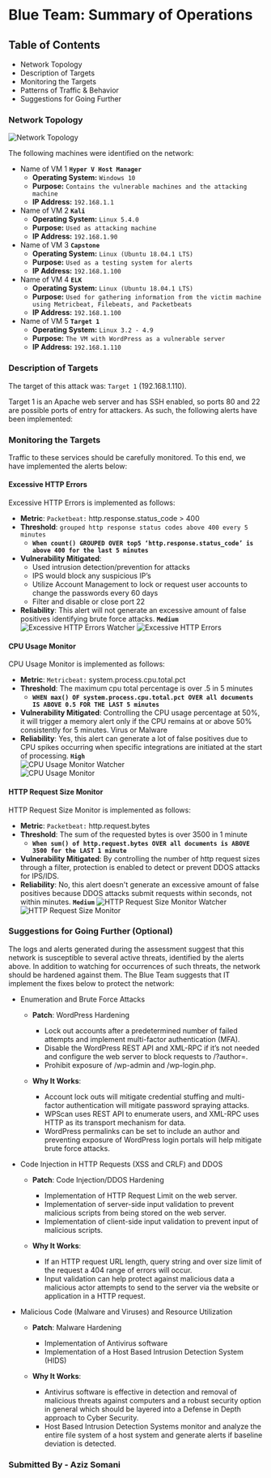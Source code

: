 # Blue Team: Summary of Operations

## Table of Contents
- Network Topology
- Description of Targets
- Monitoring the Targets
- Patterns of Traffic & Behavior
- Suggestions for Going Further

### Network Topology

![Network Topology](images/NetworkTopology.png)

The following machines were identified on the network:
- Name of VM 1 **`Hyper V Host Manager`**  
  - **Operating System:** `Windows 10`  
  - **Purpose:** `Contains the vulnerable machines and the attacking machine`  
  - **IP Address:** `192.168.1.1`  
- Name of VM 2 **`Kali`**  
  - **Operating System:** `Linux 5.4.0`  
  - **Purpose:** `Used as attacking machine`  
  - **IP Address:** `192.168.1.90`  
- Name of VM 3 **`Capstone`**  
  - **Operating System:** `Linux (Ubuntu 18.04.1 LTS)`  
  - **Purpose:** `Used as a testing system for alerts`  
  - **IP Address:** `192.168.1.100`  
- Name of VM 4 **`ELK`**  
  - **Operating System:** `Linux (Ubuntu 18.04.1 LTS)`  
  - **Purpose:** `Used for gathering information from the victim machine using Metricbeat, Filebeats, and Packetbeats`  
  - **IP Address:** `192.168.1.100`  
- Name of VM 5 **`Target 1`**  
  - **Operating System:** `Linux 3.2 - 4.9`  
  - **Purpose:** `The VM with WordPress as a vulnerable server`  
  - **IP Address:** `192.168.1.110`

### Description of Targets

The target of this attack was: `Target 1` (192.168.1.110).

Target 1 is an Apache web server and has SSH enabled, so ports 80 and 22 are possible ports of entry for attackers. As such, the following alerts have been implemented:

### Monitoring the Targets

Traffic to these services should be carefully monitored. To this end, we have implemented the alerts below:

#### Excessive HTTP Errors

Excessive HTTP Errors is implemented as follows:
  - **Metric**: `Packetbeat:` http.response.status_code > 400
  - **Threshold**: `grouped http response status codes above 400 every 5 minutes`  
    - **`When count() GROUPED OVER top5 ‘http.response.status_code’ is above 400 for the last 5 minutes`**
  - **Vulnerability Mitigated**:  
    - Used intrusion detection/prevention for attacks  
    - IPS would block any suspicious IP’s  
    - Utilize Account Management to lock or request user accounts to change the passwords every 60 days  
    - Filter and disable or close port 22  
  - **Reliability**: This alert will not generate an excessive amount of false positives identifying brute force attacks. **`Medium`**
![Excessive HTTP Errors Watcher](images/watcher.png)
![Excessive HTTP Errors](images/HTTPErrors.png)
#### CPU Usage Monitor
CPU Usage Monitor is implemented as follows:
  - **Metric**: `Metricbeat:` system.process.cpu.total.pct
  - **Threshold**: The maximum cpu total percentage is over .5 in 5 minutes  
    - **`WHEN max() OF system.process.cpu.total.pct OVER all documents IS ABOVE 0.5 FOR THE LAST 5 minutes`**  
  - **Vulnerability Mitigated**: Controlling the CPU usage percentage at 50%, it will trigger a memory alert only if the CPU remains at or above 50% consistently for 5 minutes. Virus or Malware
  - **Reliability**: Yes, this alert can generate a lot of false positives due to CPU spikes occurring when specific integrations are initiated at the start of processing. **`High`**  
![CPU Usage Monitor Watcher](images/CPUUsageMonitor.png)  
![CPU Usage Monitor](images/CPUUsageMonitor1.png)  
#### HTTP Request Size Monitor
HTTP Request Size Monitor is implemented as follows:
  - **Metric**: `Packetbeat:` http.request.bytes
  - **Threshold**: The sum of the requested bytes is over 3500 in 1 minute
    - **`When sum() of http.request.bytes OVER all documents is ABOVE 3500 for the LAST 1 minute`**
  - **Vulnerability Mitigated**: By controlling the number of http request sizes through a filter, protection is enabled to detect or prevent DDOS attacks for IPS/IDS.
  - **Reliability**: No, this alert doesn't generate an excessive amount of false positives because DDOS attacks submit requests within seconds, not within minutes. **`Medium`**
![HTTP Request Size Monitor Watcher](images/watcher.png)  
![HTTP Request Size Monitor](images/HTTPmonitor.png)  

### Suggestions for Going Further (Optional)

The logs and alerts generated during the assessment suggest that this network is susceptible to several active threats, identified by the alerts above. In addition to watching for occurrences of such threats, the network should be hardened against them. The Blue Team suggests that IT implement the fixes below to protect the network:
- Enumeration and Brute Force Attacks
  - **Patch**: WordPress Hardening
    - Lock out accounts after a predetermined number of failed attempts and implement multi-factor authentication (MFA).
    - Disable the WordPress REST API and XML-RPC if it’s not needed and configure the web server to block requests to /?author=<number>.
    - Prohibit exposure of /wp-admin and /wp-login.php.

  - **Why It Works**:
    - Account lock outs will mitigate credential stuffing and multi-factor authentication will mitigate password spraying attacks.
    - WPScan uses REST API to enumerate users, and XML-RPC uses HTTP as its transport mechanism for data.
    - WordPress permalinks can be set to include an author and preventing exposure of WordPress login portals will help mitigate brute force attacks.

- Code Injection in HTTP Requests (XSS and CRLF) and DDOS
  - **Patch**: Code Injection/DDOS Hardening
    - Implementation of HTTP Request Limit on the web server.
    - Implementation of server-side input validation to prevent malicious scripts from being stored on the web server.
    - Implementation of client-side input validation to prevent input of malicious scripts.

  - **Why It Works**:
    - If an HTTP request URL length, query string and over size limit of the request a 404 range of errors will occur.
    - Input validation can help protect against malicious data a malicious actor attempts to send to the server via the website or application in a HTTP request.

- Malicious Code (Malware and Viruses) and Resource Utilization
  - **Patch**: Malware Hardening
    - Implementation of Antivirus software
    - Implementation of a Host Based Intrusion Detection System (HIDS)

  - **Why It Works**:
    - Antivirus software is effective in detection and removal of malicious threats against computers and a robust security option in general which should be layered into a Defense in Depth approach to Cyber Security.
    - Host Based Intrusion Detection Systems monitor and analyze the entire file system of a host system and generate alerts if baseline deviation is detected.  


### Submitted By - Aziz Somani